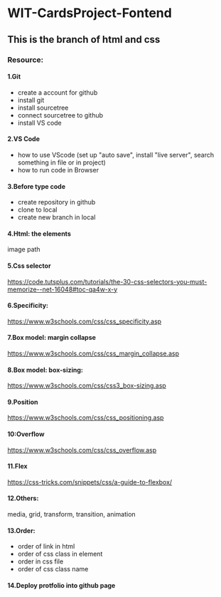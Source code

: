 # WIT-CardsProject-Fontend
## This is the branch of html and css
### Resource:
#### 1.Git
- create a account for github
- install git
- install sourcetree
- connect sourcetree to github
- install VS code
#### 2.VS Code
- how to use VScode (set up "auto save",
install "live server", search something in file or in project)
- how to run code in Browser 
#### 3.Before type code
- create repository in github
- clone to local
- create new branch in local
#### 4.Html: the elements
image path
#### 5.Css selector
https://code.tutsplus.com/tutorials/the-30-css-selectors-you-must-memorize--net-16048#toc-qa4w-x-y
#### 6.Specificity:
https://www.w3schools.com/css/css_specificity.asp
#### 7.Box model: margin collapse
https://www.w3schools.com/css/css_margin_collapse.asp
#### 8.Box model: box-sizing:
https://www.w3schools.com/css/css3_box-sizing.asp
#### 9.Position 
https://www.w3schools.com/css/css_positioning.asp
#### 10:Overflow
https://www.w3schools.com/css/css_overflow.asp
#### 11.Flex
https://css-tricks.com/snippets/css/a-guide-to-flexbox/
#### 12.Others:
media, grid, transform, transition, animation
#### 13.Order: 
- order of link in html
- order of css class in element
- order in css file
- order of css class name
#### 14.Deploy protfolio into github page
